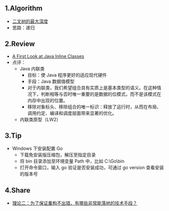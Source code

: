 ## 1.Algorithm
- [二叉树的最大深度](https://leetcode-cn.com/problems/maximum-depth-of-binary-tree)
- 思路：递归
## 2.Review
- [A First Look at Java Inline Classes](https://www.infoq.com/articles/inline-classes-java/?useSponsorshipSuggestions=true&itm_source=articles_about_java&itm_medium=link&itm_campaign=java#mainLogin)
- 点评：
    - Java 内联类
        - 目标：使 Java 程序更好的适应现代硬件
        - 手段：Java 数据值模型
        - 对于内联类，我们希望组合具有实质上是基本类型的语义。在这种情况下，判断相等与否时唯一重要的是数据的位模式，而不是该模式在内存中出现的位置。
        - 移除对象标头、移除组合的唯一标识：释放了运行时，从而在布局、调用约定、编译和调度层面带来显著的优化。
    - 内联类原型（LW2）
## 3.Tip
- Windows 下安装配置 Go
    - 下载免安装版压缩包，解压至指定目录
    - 将 bin 目录添加至环境变量 Path 中，比如 C:\Go\bin
    - 打开命令窗口，输入 go 验证是否安装成功，可通过 go version 查看安装的版本号
## 4.Share
- [理论二：为了保证重构不出错，有哪些非常能落地的技术手段？](https://time.geekbang.org/column/article/185684)